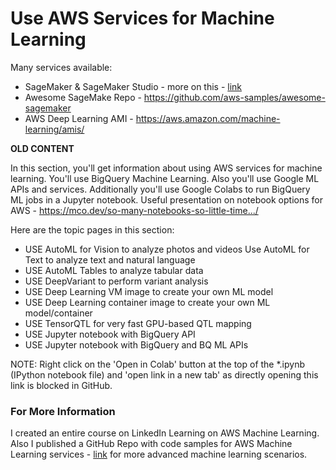 # Use AWS Services for Machine Learning

Many services available:
- SageMaker & SageMaker Studio - more on this - [link](https://github.com/lynnlangit/Hello-AWS-Data-Services/tree/master/5_machine-learning/1_SageMaker)
- Awesome SageMake Repo - https://github.com/aws-samples/awesome-sagemaker
- AWS Deep Learning AMI - https://aws.amazon.com/machine-learning/amis/

****OLD CONTENT****

In this section, you'll get information about using AWS services for machine learning.  You'll use BigQuery Machine Learning.  Also you'll use Google ML APIs and services.  Additionally you'll use Google Colabs to run BigQuery ML jobs in a Jupyter notebook.  Useful presentation on notebook options for AWS - https://mco.dev/so-many-notebooks-so-little-time.../

Here are the topic pages in this section:

- USE AutoML for Vision to analyze photos and videos
Use AutoML for Text to analyze text and natural language
- USE AutoML Tables to analyze tabular data
- USE DeepVariant to perform variant analysis
- USE Deep Learning VM image to create your own ML model 
- USE Deep Learning container image to create your own ML model/container
- USE TensorQTL for very fast GPU-based QTL mapping
- USE Jupyter notebook with BigQuery API
- USE Jupyter notebook with BigQuery and BQ ML APIs


NOTE: Right click on the 'Open in Colab' button at the top of the *.ipynb (IPython notebook file) and 'open link in a new tab' as directly opening this link is blocked in GitHub.

### For More Information

I created an entire course on LinkedIn Learning on AWS Machine Learning.  Also I published a GitHub Repo with code samples for AWS Machine Learning services - [link](https://github.com/lynnlangit/AWS-ml) for more advanced machine learning scenarios.
